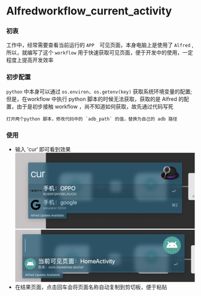 # Alfredworkflow_current_activity
### 初衷
工作中，经常需要查看当前运行的 `APP`　可见页面，本身电脑上是使用了 `Alfred` ,所以，就编写了这个 `workflow` 用于快速获取可见页面，便于开发中的使用，一定程度上提高开发效率

### 初步配置
`python` 中本身可以通过 `os.environ`、`os.getenv(key)` 获取系统环境变量的配置; 但是，在workflow 中执行 python 脚本的时候无法获取，获取的是 Alfred 的配置，由于是初步接触 workflow ，尚不知道如何获取，故先通过代码写死
```
打开两个python 脚本，修改代码中的 `adb_path` 的值，替换为自己的 adb 路径
```

### 使用
- 输入 ’cur‘ 即可看到效果
  ![展示当前连接的手机](https://github.com/egan-ysk/Alfredworkflow_current_activity/blob/master/images/image_01.png)
  ![展示可见页面](https://github.com/egan-ysk/Alfredworkflow_current_activity/blob/master/images/image_02.png)
- 在结果页面，点击回车会将页面名称自动复制到剪切板，便于粘贴
